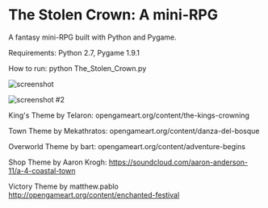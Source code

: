 The Stolen Crown: A mini-RPG
====================

A fantasy mini-RPG built with Python and Pygame.

Requirements: Python 2.7, Pygame 1.9.1

How to run: python The_Stolen_Crown.py


![screenshot](https://raw.github.com/justinmeister/The-Stolen-Crown-RPG/master/screenshot.png)

![screenshot #2](https://raw.github.com/justinmeister/The-Stolen-Crown-RPG/master/screenshot-2.png)

King's Theme by Telaron: opengameart.org/content/the-kings-crowning

Town Theme by Mekathratos: opengameart.org/content/danza-del-bosque

Overworld Theme by bart: opengameart.org/content/adventure-begins

Shop Theme by Aaron Krogh: https://soundcloud.com/aaron-anderson-11/a-4-coastal-town

Victory Theme by matthew.pablo http://opengameart.org/content/enchanted-festival
